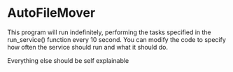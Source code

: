 # AutoFileMover

This program will run indefinitely, performing the tasks specified in the run_service() function every 10 second. 
You can modify the code to specify how often the service should run and what it should do.

Everything else should be self explainable
